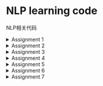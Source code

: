 # NLP learning code
NLP相关代码

<details>
<summary>Assignment 1</summary>

* 定义语法，建立句子生成器   
* 由豆瓣影评训练语言模型，评估上面生成的句子   

</details>

<details>
 <summary>Assignment 2 </summary>

* 爬虫，爬取北京地铁数据
* 得到地铁数据，构建地铁网路  
* 用不同的搜索方式对地铁网路进行搜索（DFS BFS） 

</details>

<details>
<summary>Assignment 3</summary>

* 由sklearn得到Boston房价  
* 随机生成参数法，拟合房价  
* 给予一定方向后，拟合房价  
* 梯度下降法，拟合房价  
* 改变Loss函数后，拟合房价  
* 动态规划，解决切管子问题  
* 解析edit distance的解法（solution）
 
</details>

<details>
<summary>Assignment 4</summary>

* 下载中文维基百科，构建语料库
* 数据处理： 删减不必要的信息、繁体简体转换、切词
* 通过word2vec将文本进行转换： 词语—>向量  
* 绘制词云  
* 使用kaggle的T-SEN进行词向量可视化 

</details>

<details>
<summary>Assignment 5</summary>

* 读取新闻语料库，清理、切词
* 进行Word2Vec转换
* 对比：基于Word2Vec向量找近义词、基于图搜索找近义词 
* TFIDF找文本关键字  
* 绘制词云  
* 对文件进行TFIDF向量化  
* 词搜索引擎：朴素搜索、基于TFIDF排序搜索

</details>

<details>
<summary>Assignment 6</summary>

* 机器学习初步
* Overfitting & Underfitting
* ML应用

</details>

<details>
<summary>Assignment 7</summary>

* 目标：判别一篇新闻的来源是否为新华社
* 重点：样本中有 87% 来源是新华社，因此低于87%的的判别可以认为是无效的
* 方法：TFIDF向量化、Precision； Recall； F1 Score ；ROC AUC score
* 对以下方法均计算了上述参数： Logistic Regression、KNN、SVM、Naive Bayes、Random Tree、 Random Forest
* 最后在87052篇新闻中，找出了180篇疑似抄袭的新闻

</details>

